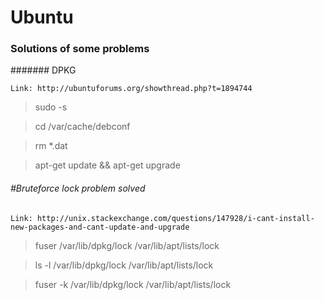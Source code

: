 # Ubuntu
### Solutions of some problems
####### DPKG

`Link: http://ubuntuforums.org/showthread.php?t=1894744`

>sudo -s

>cd /var/cache/debconf

>rm *.dat

>apt-get update && apt-get upgrade


###### #Bruteforce lock problem solved

`Link: http://unix.stackexchange.com/questions/147928/i-cant-install-new-packages-and-cant-update-and-upgrade`

> fuser /var/lib/dpkg/lock /var/lib/apt/lists/lock

> ls -l /var/lib/dpkg/lock /var/lib/apt/lists/lock 

> fuser -k /var/lib/dpkg/lock /var/lib/apt/lists/lock
